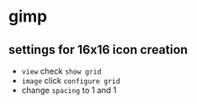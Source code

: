 # gimp

## settings for 16x16 icon creation

* `view` check `show grid`
* `image` click `configure grid`
* change `spacing` to 1 and 1
